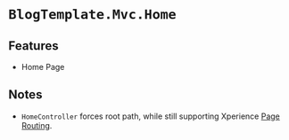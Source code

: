 ﻿# `BlogTemplate.Mvc.Home`

## Features

- Home Page

## Notes

- `HomeController` forces root path, while still supporting Xperience [Page Routing](https://docs.xperience.io/developing-websites/implementing-routing/content-tree-based-routing).


